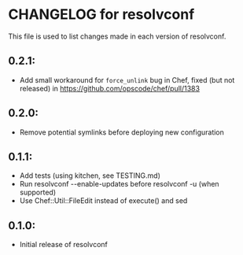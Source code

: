 # CHANGELOG for resolvconf

This file is used to list changes made in each version of resolvconf.

## 0.2.1:

* Add small workaround for `force_unlink` bug in Chef, fixed (but not released) in https://github.com/opscode/chef/pull/1383

## 0.2.0:

* Remove potential symlinks before deploying new configuration

## 0.1.1:

* Add tests (using kitchen, see TESTING.md)
* Run resolvconf --enable-updates before resolvconf -u (when supported)
* Use Chef::Util::FileEdit instead of execute() and sed

## 0.1.0:

* Initial release of resolvconf
